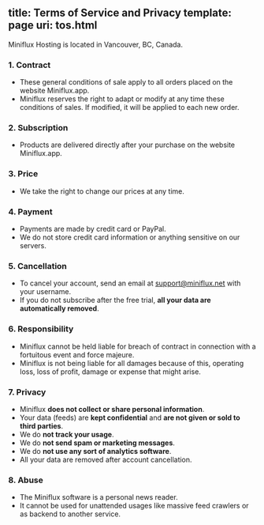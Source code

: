 title: Terms of Service and Privacy
template: page
uri: tos.html
---
<p>Miniflux Hosting is located in Vancouver, BC, Canada.</p>

<h3>1. Contract</h3>
<ul>
    <li>
        These general conditions of sale apply to all orders placed on the website Miniflux.app.
    </li>
    <li>
        Miniflux reserves the right to adapt or modify at any time these conditions of sales.
        If modified, it will be applied to each new order.
    </li>
</ul>

<h3>2. Subscription</h3>
<ul>
    <li>Products are delivered directly after your purchase on the website Miniflux.app.</li>
</ul>

<h3>3. Price</h3>
<ul>
    <li>We take the right to change our prices at any time.</li>
</ul>

<h3>4. Payment</h3>
<ul>
    <li>Payments are made by credit card or PayPal.</li>
    <li>We do not store credit card information or anything sensitive on our servers.</li>
</ul>

<h3>5. Cancellation</h3>
<ul>
    <li>To cancel your account, send an email at <a href="mailto:support@miniflux.net">support@miniflux.net</a> with your username.</li>
    <li>If you do not subscribe after the free trial, <strong>all your data are automatically removed</strong>.</li>
</ul>

<h3>6. Responsibility</h3>
<ul>
    <li>Miniflux cannot be held liable for breach of contract in connection with a fortuitous event and force majeure.</li>
    <li>Miniflux is not being liable for all damages because of this, operating loss, loss of profit, damage or expense that might arise.</li>
</ul>

<h3>7. Privacy</h3>
<ul>
    <li>Miniflux <strong>does not collect or share personal information</strong>.</li>
    <li>Your data (feeds) are <strong>kept confidential</strong> and <strong>are not given or sold to third parties</strong>.</li>
    <li>We do <strong>not track your usage</strong>.</li>
    <li>We do <strong>not send spam or marketing messages</strong>.</li>
    <li>We do <strong>not use any sort of analytics software</strong>.</li>
    <li>All your data are removed after account cancellation.</li>
</ul>

<h3>8. Abuse</h3>
<ul>
    <li>The Miniflux software is a personal news reader.</li>
    <li>It cannot be used for unattended usages like massive feed crawlers or as backend to another service.</li>
</ul>

